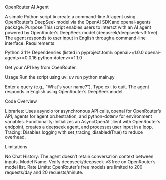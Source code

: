 OpenRouter AI Agent

A simple Python script to create a command-line AI agent using OpenRouter's DeepSeek model via the OpenAI SDK and openai-agents package.
Purpose
This script enables users to interact with an AI agent powered by OpenRouter's DeepSeek model (deepseek/deepseek-v3:free). The agent responds to user input in English through a command-line interface.
Requirements

Python 3.11+
Dependencies (listed in pyproject.toml):
openai>=1.0.0
openai-agents>=0.0.16
python-dotenv>=1.1.0




Get your API key from OpenRouter.


Usage
Run the script using uv:
uv run python main.py


Enter a query (e.g., "What's your name?").
Type exit to quit.
The agent responds in English using OpenRouter’s DeepSeek model.

Code Overview

Libraries: Uses asyncio for asynchronous API calls, openai for OpenRouter’s API, agents for agent orchestration, and python-dotenv for environment variables.
Functionality: Initializes an AsyncOpenAI client with OpenRouter’s endpoint, creates a deepseek agent, and processes user input in a loop.
Tracing: Disables logging with set_tracing_disabled(True) to reduce overhead.

Limitations

No Chat History: The agent doesn’t retain conversation context between inputs.
Model Name: Verify deepseek/deepseek-v3:free on OpenRouter’s model list.
Rate Limits: OpenRouter’s free models are limited to 200 requests/day and 20 requests/minute.
